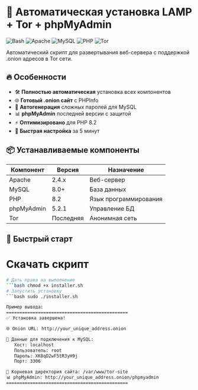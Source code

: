 # 🚀 Автоматическая установка LAMP + Tor + phpMyAdmin

![Bash](https://img.shields.io/badge/-Bash-4EAA25?logo=gnu-bash&logoColor=white)
![Apache](https://img.shields.io/badge/-Apache-D22128?logo=apache&logoColor=white)
![MySQL](https://img.shields.io/badge/-MySQL-4479A1?logo=mysql&logoColor=white)
![PHP](https://img.shields.io/badge/-PHP-777BB4?logo=php&logoColor=white)
![Tor](https://img.shields.io/badge/-Tor-7D4698?logo=tor-project&logoColor=white)

Автоматический скрипт для развертывания веб-сервера с поддержкой .onion адресов в Tor сети.

## 🔥 Особенности

- 🛠️ **Полностью автоматическая** установка всех компонентов
- 🌐 **Готовый .onion сайт** с PHPInfo
- 🔐 **Автогенерация** сложных паролей для MySQL
- 📊 **phpMyAdmin** последней версии с защитой
- ⚡ **Оптимизировано** для PHP 8.2
- 🚀 **Быстрая настройка** за 5 минут

## 📦 Устанавливаемые компоненты

| Компонент       | Версия       | Назначение          |
|----------------|-------------|--------------------|
| Apache         | 2.4.x       | Веб-сервер         |
| MySQL          | 8.0+        | База данных        |
| PHP            | 8.2         | Язык программирования |
| phpMyAdmin     | 5.2.1       | Управление БД      |
| Tor            | Последняя   | Анонимная сеть     |

## 🚀 Быстрый старт


# Скачать скрипт
```bash wget https://raw.githubusercontent.com/ooocyberdev/install_tor_lamp/refs/heads/main/install_tor_lamp.sh
# Дать права на выполнение
```bash chmod +x installer.sh
# Запустить установку
```bash sudo ./installer.sh

Пример вывода:
==============================================
✅ Установка завершена!

🌐 Onion URL: http://your_unique_address.onion

🔑 Данные для подключения к MySQL:
   Хост: localhost
   Пользователь: root
   Пароль: XK8qD2wF5tR3yH9j
   Порт: 3306

📂 Корневая директория сайта: /var/www/tor-site
📊 phpMyAdmin: http://your_unique_address.onion/phpmyadmin
==============================================
